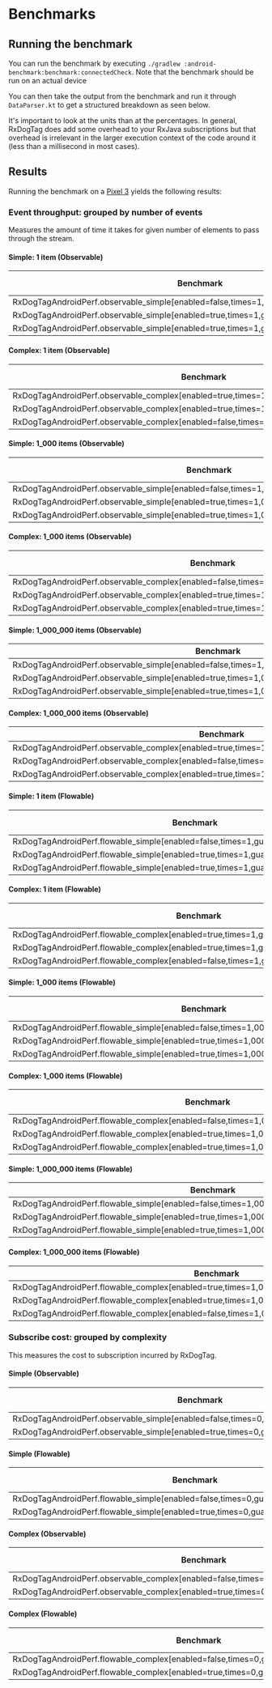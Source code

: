 # Benchmarks

## Running the benchmark

You can run the benchmark by executing `./gradlew :android-benchmark:benchmark:connectedCheck`. Note that the benchmark should be run on an actual device

You can then take the output from the benchmark and run it through `DataParser.kt` to get a structured breakdown as seen below.

It's important to look at the units than at the percentages. In general, RxDogTag does add some overhead to your RxJava subscriptions but that overhead is irrelevant in the larger execution context of the code around it (less than a millisecond in most cases).

## Results

Running the benchmark on a [Pixel 3](https://store.google.com/product/pixel_3_specs) yields the following results:

### Event throughput: grouped by number of events

Measures the amount of time it takes for given number of elements to pass through the stream.

#### Simple: 1 item (Observable)
| Benchmark | Time (ns) | Time (ms) |
|----------|------------|-----------|
| RxDogTagAndroidPerf.observable_simple[enabled=false,times=1,guardedDelegateEnabled=false]          |         532ns |   0.001ms |
| RxDogTagAndroidPerf.observable_simple[enabled=true,times=1,guardedDelegateEnabled=false]           |       7,060ns |   0.007ms |
| RxDogTagAndroidPerf.observable_simple[enabled=true,times=1,guardedDelegateEnabled=true]            |       7,378ns |   0.007ms |

#### Complex: 1 item (Observable)
| Benchmark | Time (ns) | Time (ms) |
|----------|------------|-----------|
| RxDogTagAndroidPerf.observable_complex[enabled=true,times=1,guardedDelegateEnabled=false]          |      49,195ns | 0.049ms |
| RxDogTagAndroidPerf.observable_complex[enabled=true,times=1,guardedDelegateEnabled=true]           |      50,492ns | 0.050ms |
| RxDogTagAndroidPerf.observable_complex[enabled=false,times=1,guardedDelegateEnabled=false]         |      53,672ns | 0.054ms |

#### Simple: 1_000 items (Observable)
| Benchmark | Time (ns) | Time (ms) |
|----------|------------|-----------|
| RxDogTagAndroidPerf.observable_simple[enabled=false,times=1,000,guardedDelegateEnabled=false]      |      23,968ns |  0.024ms |
| RxDogTagAndroidPerf.observable_simple[enabled=true,times=1,000,guardedDelegateEnabled=false]       |      40,743ns |  0.041ms |
| RxDogTagAndroidPerf.observable_simple[enabled=true,times=1,000,guardedDelegateEnabled=true]        |     152,943ns |  0.153ms |

#### Complex: 1_000 items (Observable)
| Benchmark | Time (ns) | Time (ms) |
|----------|------------|-----------|
| RxDogTagAndroidPerf.observable_complex[enabled=false,times=1,000,guardedDelegateEnabled=false]     |     291,301ns | 0.291ms |
| RxDogTagAndroidPerf.observable_complex[enabled=true,times=1,000,guardedDelegateEnabled=false]      |     312,864ns | 0.313ms |
| RxDogTagAndroidPerf.observable_complex[enabled=true,times=1,000,guardedDelegateEnabled=true]       |     313,334ns | 0.313ms |

#### Simple: 1_000_000 items (Observable)
| Benchmark | Time (ns) | Time (ms) |
|----------|------------|-----------|
| RxDogTagAndroidPerf.observable_simple[enabled=false,times=1,000,000,guardedDelegateEnabled=false]  |  23,993,700ns | 23.994ms |
| RxDogTagAndroidPerf.observable_simple[enabled=true,times=1,000,000,guardedDelegateEnabled=false]   |  27,304,847ns | 27.305ms |
| RxDogTagAndroidPerf.observable_simple[enabled=true,times=1,000,000,guardedDelegateEnabled=true]    | 166,887,047ns | 166.887ms |

#### Complex: 1_000_000 items (Observable)
| Benchmark | Time (ns) | Time (ms) |
|----------|------------|-----------|
| RxDogTagAndroidPerf.observable_complex[enabled=true,times=1,000,000,guardedDelegateEnabled=false]  | 249,739,764ns | 249.740ms |
| RxDogTagAndroidPerf.observable_complex[enabled=false,times=1,000,000,guardedDelegateEnabled=false] | 252,727,577ns | 252.728ms |
| RxDogTagAndroidPerf.observable_complex[enabled=true,times=1,000,000,guardedDelegateEnabled=true]   | 257,553,671ns | 257.554ms |

#### Simple: 1 item (Flowable)
| Benchmark | Time (ns) | Time (ms) |
|----------|------------|-----------|
| RxDogTagAndroidPerf.flowable_simple[enabled=false,times=1,guardedDelegateEnabled=false]            |         519ns |   0.001ms |
| RxDogTagAndroidPerf.flowable_simple[enabled=true,times=1,guardedDelegateEnabled=false]             |       7,234ns |   0.007ms |
| RxDogTagAndroidPerf.flowable_simple[enabled=true,times=1,guardedDelegateEnabled=true]              |       7,581ns |   0.008ms |

#### Complex: 1 item (Flowable)
| Benchmark | Time (ns) | Time (ms) |
|----------|------------|-----------|
| RxDogTagAndroidPerf.flowable_complex[enabled=true,times=1,guardedDelegateEnabled=false]            |      50,081ns | 0.050ms |
| RxDogTagAndroidPerf.flowable_complex[enabled=true,times=1,guardedDelegateEnabled=true]             |      50,787ns | 0.051ms |
| RxDogTagAndroidPerf.flowable_complex[enabled=false,times=1,guardedDelegateEnabled=false]           |      56,004ns | 0.056ms |

#### Simple: 1_000 items (Flowable)
| Benchmark | Time (ns) | Time (ms) |
|----------|------------|-----------|
| RxDogTagAndroidPerf.flowable_simple[enabled=false,times=1,000,guardedDelegateEnabled=false]        |      24,920ns |  0.025ms |
| RxDogTagAndroidPerf.flowable_simple[enabled=true,times=1,000,guardedDelegateEnabled=false]         |      40,568ns |  0.041ms |
| RxDogTagAndroidPerf.flowable_simple[enabled=true,times=1,000,guardedDelegateEnabled=true]          |     153,124ns |  0.153ms |

#### Complex: 1_000 items (Flowable)
| Benchmark | Time (ns) | Time (ms) |
|----------|------------|-----------|
| RxDogTagAndroidPerf.flowable_complex[enabled=false,times=1,000,guardedDelegateEnabled=false]       |     273,178ns | 0.273ms |
| RxDogTagAndroidPerf.flowable_complex[enabled=true,times=1,000,guardedDelegateEnabled=true]         |     342,812ns | 0.343ms |
| RxDogTagAndroidPerf.flowable_complex[enabled=true,times=1,000,guardedDelegateEnabled=false]        |     375,208ns | 0.375ms |

#### Simple: 1_000_000 items (Flowable)
| Benchmark | Time (ns) | Time (ms) |
|----------|------------|-----------|
| RxDogTagAndroidPerf.flowable_simple[enabled=false,times=1,000,000,guardedDelegateEnabled=false]    |  23,952,919ns | 23.953ms |
| RxDogTagAndroidPerf.flowable_simple[enabled=true,times=1,000,000,guardedDelegateEnabled=false]     |  26,791,825ns | 26.792ms |
| RxDogTagAndroidPerf.flowable_simple[enabled=true,times=1,000,000,guardedDelegateEnabled=true]      | 162,547,359ns | 162.547ms |

#### Complex: 1_000_000 items (Flowable)
| Benchmark | Time (ns) | Time (ms) |
|----------|------------|-----------|
| RxDogTagAndroidPerf.flowable_complex[enabled=true,times=1,000,000,guardedDelegateEnabled=true]     | 300,186,228ns | 300.186ms |
| RxDogTagAndroidPerf.flowable_complex[enabled=true,times=1,000,000,guardedDelegateEnabled=false]    | 302,880,498ns | 302.881ms |
| RxDogTagAndroidPerf.flowable_complex[enabled=false,times=1,000,000,guardedDelegateEnabled=false]   | 304,952,062ns | 304.952ms |


### Subscribe cost: grouped by complexity

This measures the cost to subscription incurred by RxDogTag.

#### Simple (Observable)
| Benchmark | Time (ns) | Time (ms) |
|----------|------------|-----------|
| RxDogTagAndroidPerf.observable_simple[enabled=false,times=0,guardedDelegateEnabled=false]          |         331ns |   0.000ms |
| RxDogTagAndroidPerf.observable_simple[enabled=true,times=0,guardedDelegateEnabled=false]           |       7,275ns |   0.007ms |

#### Simple (Flowable)
| Benchmark | Time (ns) | Time (ms) |
|----------|------------|-----------|
| RxDogTagAndroidPerf.flowable_simple[enabled=false,times=0,guardedDelegateEnabled=false]            |         365ns |   0.000ms |
| RxDogTagAndroidPerf.flowable_simple[enabled=true,times=0,guardedDelegateEnabled=false]             |       7,506ns |   0.008ms |

#### Complex (Observable)
| Benchmark | Time (ns) | Time (ms) |
|----------|------------|-----------|
| RxDogTagAndroidPerf.observable_complex[enabled=false,times=0,guardedDelegateEnabled=false]         |       1,673ns |  0.002ms |
| RxDogTagAndroidPerf.observable_complex[enabled=true,times=0,guardedDelegateEnabled=false]          |       9,770ns |  0.010ms |

#### Complex (Flowable)
| Benchmark | Time (ns) | Time (ms) |
|----------|------------|-----------|
| RxDogTagAndroidPerf.flowable_complex[enabled=false,times=0,guardedDelegateEnabled=false]           |       5,741ns |  0.006ms |
| RxDogTagAndroidPerf.flowable_complex[enabled=true,times=0,guardedDelegateEnabled=false]            |      20,783ns |  0.021ms |
